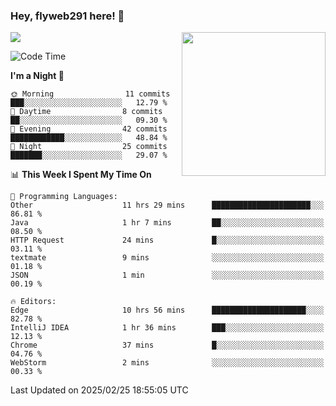 ### Hey, flyweb291 here! 👋

![](https://metrics.lecoq.io/cherry291?template=classic&config.timezone=Asia%2FShanghai)
<img align='right' src="https://media.giphy.com/media/M9gbBd9nbDrOTu1Mqx/giphy.gif" width="230">
<!-- ![](https://github-readme-stats-ouuan.vercel.app/api?username=flyweb291&theme=dark&show_icons=true) -->

<!--START_SECTION:waka-->
![Code Time](http://img.shields.io/badge/Code%20Time-936%20hrs%2055%20mins-blue)

**I'm a Night 🦉** 

```text
🌞 Morning                11 commits          ███░░░░░░░░░░░░░░░░░░░░░░   12.79 % 
🌆 Daytime                8 commits           ██░░░░░░░░░░░░░░░░░░░░░░░   09.30 % 
🌃 Evening                42 commits          ████████████░░░░░░░░░░░░░   48.84 % 
🌙 Night                  25 commits          ███████░░░░░░░░░░░░░░░░░░   29.07 % 
```


📊 **This Week I Spent My Time On** 

```text
💬 Programming Languages: 
Other                    11 hrs 29 mins      ██████████████████████░░░   86.81 % 
Java                     1 hr 7 mins         ██░░░░░░░░░░░░░░░░░░░░░░░   08.50 % 
HTTP Request             24 mins             █░░░░░░░░░░░░░░░░░░░░░░░░   03.11 % 
textmate                 9 mins              ░░░░░░░░░░░░░░░░░░░░░░░░░   01.18 % 
JSON                     1 min               ░░░░░░░░░░░░░░░░░░░░░░░░░   00.19 % 

🔥 Editors: 
Edge                     10 hrs 56 mins      █████████████████████░░░░   82.78 % 
IntelliJ IDEA            1 hr 36 mins        ███░░░░░░░░░░░░░░░░░░░░░░   12.13 % 
Chrome                   37 mins             █░░░░░░░░░░░░░░░░░░░░░░░░   04.76 % 
WebStorm                 2 mins              ░░░░░░░░░░░░░░░░░░░░░░░░░   00.33 % 
```


 Last Updated on 2025/02/25 18:55:05 UTC
<!--END_SECTION:waka-->

<!--
**flyweb291/数字游牧人** is a ✨ _special_ ✨ repository because its `README.md` (this file) appears on your GitHub profile.

Here are some ideas to get you started:

- 🔭 I’m currently working on ...
- 🌱 I’m currently learning ...
- 👯 I’m looking to collaborate on ...
- 🤔 I’m looking for help with ...
- 💬 Ask me about ...
- 📫 How to reach me: ...
- 😄 Pronouns: ...
- ⚡ Fun fact: ...
-->
